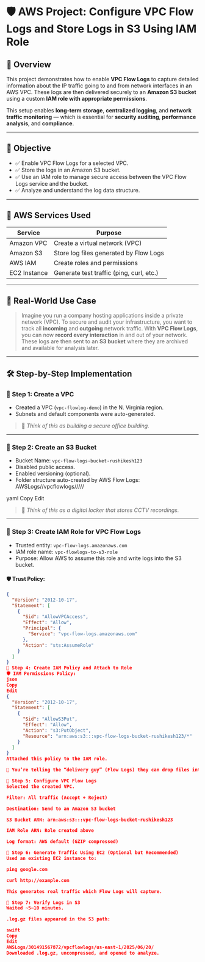 # 🛡️ AWS Project: Configure VPC Flow Logs and Store Logs in S3 Using IAM Role

## 📘 Overview

This project demonstrates how to enable **VPC Flow Logs** to capture detailed information about the IP traffic going to and from network interfaces in an AWS VPC. These logs are then delivered securely to an **Amazon S3 bucket** using a custom **IAM role with appropriate permissions**.

This setup enables **long-term storage**, **centralized logging**, and **network traffic monitoring** — which is essential for **security auditing**, **performance analysis**, and **compliance**.

---

## 🎯 Objective

- ✅ Enable VPC Flow Logs for a selected VPC.
- ✅ Store the logs in an Amazon S3 bucket.
- ✅ Use an IAM role to manage secure access between the VPC Flow Logs service and the bucket.
- ✅ Analyze and understand the log data structure.

---

## 🧰 AWS Services Used

| Service        | Purpose                                 |
|----------------|------------------------------------------|
| Amazon VPC     | Create a virtual network (VPC)           |
| Amazon S3      | Store log files generated by Flow Logs   |
| AWS IAM        | Create roles and permissions             |
| EC2 Instance   | Generate test traffic (ping, curl, etc.) |

---

## 📌 Real-World Use Case

> Imagine you run a company hosting applications inside a private network (VPC). To secure and audit your infrastructure, you want to track all **incoming** and **outgoing** network traffic. With **VPC Flow Logs**, you can now **record every interaction** in and out of your network. These logs are then sent to an **S3 bucket** where they are archived and available for analysis later.

---

## 🛠️ Step-by-Step Implementation

### 🔹 Step 1: Create a VPC
- Created a VPC (`vpc-flowlog-demo`) in the N. Virginia region.
- Subnets and default components were auto-generated.
> 🧠 *Think of this as building a secure office building.*

---

### 🔹 Step 2: Create an S3 Bucket
- Bucket Name: `vpc-flow-logs-bucket-rushikesh123`
- Disabled public access.
- Enabled versioning (optional).
- Folder structure auto-created by AWS Flow Logs:
AWSLogs/<account-id>/vpcflowlogs/<region>/<year>/<month>/<day>/

yaml
Copy
Edit
> 🧠 *Think of this as a digital locker that stores CCTV recordings.*

---

### 🔹 Step 3: Create IAM Role for VPC Flow Logs
- Trusted entity: `vpc-flow-logs.amazonaws.com`
- IAM role name: `vpc-flowlogs-to-s3-role`
- Purpose: Allow AWS to assume this role and write logs into the S3 bucket.

#### 🛡️ Trust Policy:
```json
{
  "Version": "2012-10-17",
  "Statement": [
    {
      "Sid": "AllowVPCAccess",
      "Effect": "Allow",
      "Principal": {
        "Service": "vpc-flow-logs.amazonaws.com"
      },
      "Action": "sts:AssumeRole"
    }
  ]
}
🔹 Step 4: Create IAM Policy and Attach to Role
🛡️ IAM Permissions Policy:
json
Copy
Edit
{
  "Version": "2012-10-17",
  "Statement": [
    {
      "Sid": "AllowS3Put",
      "Effect": "Allow",
      "Action": "s3:PutObject",
      "Resource": "arn:aws:s3:::vpc-flow-logs-bucket-rushikesh123/*"
    }
  ]
}
Attached this policy to the IAM role.

🧠 You’re telling the “delivery guy” (Flow Logs) they can drop files into the S3 bucket.

🔹 Step 5: Configure VPC Flow Logs
Selected the created VPC.

Filter: All traffic (Accept + Reject)

Destination: Send to an Amazon S3 bucket

S3 Bucket ARN: arn:aws:s3:::vpc-flow-logs-bucket-rushikesh123

IAM Role ARN: Role created above

Log format: AWS default (GZIP compressed)

🔹 Step 6: Generate Traffic Using EC2 (Optional but Recommended)
Used an existing EC2 instance to:

ping google.com

curl http://example.com

This generates real traffic which Flow Logs will capture.

🔹 Step 7: Verify Logs in S3
Waited ~5–10 minutes.

.log.gz files appeared in the S3 path:

swift
Copy
Edit
AWSLogs/301491567872/vpcflowlogs/us-east-1/2025/06/20/
Downloaded .log.gz, uncompressed, and opened to analyze.